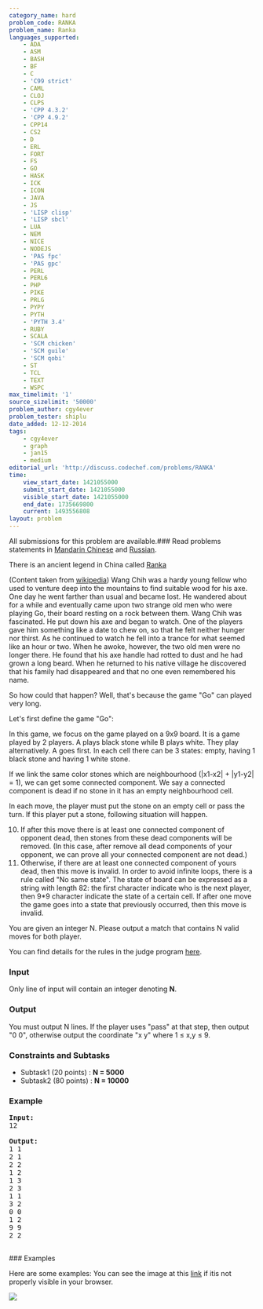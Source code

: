 ```yaml
---
category_name: hard
problem_code: RANKA
problem_name: Ranka
languages_supported:
    - ADA
    - ASM
    - BASH
    - BF
    - C
    - 'C99 strict'
    - CAML
    - CLOJ
    - CLPS
    - 'CPP 4.3.2'
    - 'CPP 4.9.2'
    - CPP14
    - CS2
    - D
    - ERL
    - FORT
    - FS
    - GO
    - HASK
    - ICK
    - ICON
    - JAVA
    - JS
    - 'LISP clisp'
    - 'LISP sbcl'
    - LUA
    - NEM
    - NICE
    - NODEJS
    - 'PAS fpc'
    - 'PAS gpc'
    - PERL
    - PERL6
    - PHP
    - PIKE
    - PRLG
    - PYPY
    - PYTH
    - 'PYTH 3.4'
    - RUBY
    - SCALA
    - 'SCM chicken'
    - 'SCM guile'
    - 'SCM qobi'
    - ST
    - TCL
    - TEXT
    - WSPC
max_timelimit: '1'
source_sizelimit: '50000'
problem_author: cgy4ever
problem_tester: shiplu
date_added: 12-12-2014
tags:
    - cgy4ever
    - graph
    - jan15
    - medium
editorial_url: 'http://discuss.codechef.com/problems/RANKA'
time:
    view_start_date: 1421055000
    submit_start_date: 1421055000
    visible_start_date: 1421055000
    end_date: 1735669800
    current: 1493556808
layout: problem
---
```

All submissions for this problem are available.###  Read problems statements in [Mandarin Chinese](http://www.codechef.com/download/translated/JAN15/mandarin/RANKA.pdf) and [Russian](http://www.codechef.com/download/translated/JAN15/russian/RANKA.pdf).

There is an ancient legend in China called [Ranka](http://en.wikipedia.org/wiki/Ranka_(legend))

(Content taken from [wikipedia](http://en.wikipedia.org/wiki/Ranka_(legend))) 
Wang Chih was a hardy young fellow who used to venture deep into the mountains to find suitable wood for his axe.
One day he went farther than usual and became lost. He wandered about for a while and eventually came upon two strange old men
who were playing Go, their board resting on a rock between them. Wang Chih was fascinated. He put down his axe and began to watch.
One of the players gave him something like a date to chew on, so that he felt neither hunger nor thirst. As he continued to watch he
fell into a trance for what seemed like an hour or two. When he awoke, however, the two old men were no longer there.
He found that his axe handle had rotted to dust and he had grown a long beard. When he returned to his native village he discovered
that his family had disappeared and that no one even remembered his name.

So how could that happen? Well, that's because the game "Go" can played very long.

Let's first define the game "Go":

In this game, we focus on the game played on a 9x9 board. It is a game played by 2 players.
A plays black stone while B plays white. They play alternatively. A goes first.
In each cell there can be 3 states: empty, having 1 black stone and having 1 white stone.

If we link the same color stones which are neighbourhood (|x1-x2| + |y1-y2| = 1), we can get some connected component.
We say a connected component is dead if no stone in it has an empty neighbourhood cell.

In each move, the player must put the stone on an empty cell or pass the turn. If this player put a stone, following situation will
happen.


10. If after this move there is at least one connected component of opponent dead, then stones from these dead components
  will be removed. (In this case, after remove all dead components of your opponent, we can prove all your connected component are not dead.)
11. Otherwise, if there are at least one connected component of yours dead, then this move is invalid.
In order to avoid infinite loops, there is a rule called "No same state". The state of board can be expressed as a string with length 82:
the first character indicate who is the next player, then 9\*9 character indicate the state of a certain cell. If after one move the game
goes into a state that previously occurred, then this move is invalid.

You are given an integer N. Please output a match that contains N valid moves for both player.

You can find details for the rules in the judge program
[here](https://codechef_shared.s3.amazonaws.com/download/RANKA_JUDGE.cpp).

### Input

Only line of input will contain an integer denoting **N**.

### Output

You must output N lines.
If the player uses "pass" at that step, then output "0 0", otherwise output the coordinate "x y" where 1 ≤ x,y ≤ 9.

### Constraints and Subtasks

- Subtask1 (20 points) : **N = 5000**
- Subtask2 (80 points) : **N = 10000**

### Example

<pre><b>Input:</b>
12

<b>Output:</b>
1 1
2 1
2 2
1 2
1 3
2 3
1 1
3 2
0 0
1 2
9 9
2 2

</pre>### Examples
Here are some examples: 
You can see the image at this [link](/download/extimages/dff1e253b0a327c9f60f79ec80e10fb1.png) if itis not properly visible in your browser.

![](/download/extimages/dff1e253b0a327c9f60f79ec80e10fb1.png)
